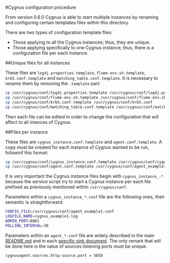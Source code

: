 #Cygnus configuration procedure

From version 0.6.0 Cygnus is able to start multiple instances by renaming and configuring certain templates files within this directory.

There are two types of configuration template files:

* Those applying to all the Cygnus instances; thus, they are unique.
* Those applying specifically to one Cygnus instance; thus, there is a configuration file per each instance.

##Unique files for all instances

These files are `log4j.properties.template`, `flume-env.sh.template`, `krb5.conf.template` and `matching_table.conf.template`. It is necessary to rename them by removing the `.template` part:

```bash
cp /usr/cygnus/conf/log4j.properties.template /usr/cygnus/conf/log4j.properties
cp /usr/cygnus/conf/flume-env.sh.template /usr/cygnus/conf/flume-env.sh
cp /usr/cygnus/conf/krb5.conf.template /usr/cygnus/conf/krb5.conf
cp /usr/cygnus/conf/matching_table.conf.template /usr/cygnus/conf/matching_table.conf
```

Then each file can be edited in order to change the configuration that will affect to all intances of Cygnus.

##Files per instance

These files are `cygnus_instance.conf.template` and `agent.conf.template`. A copy must be created for each instance of Cygnus wanted to be run, followinf this format:

```bash
cp /usr/cygnus/conf/cygnus_instance.conf.template /usr/cygnus/conf/cygnus_instance_example1.conf
cp /usr/cygnus/conf/agent.conf.template /usr/cygnus/conf/agent_example1.conf
```

It is very important the Cygnus instance files begin with `cygnus_instance_.*` because the service script try to start a Cygnus instance per each file prefixed as previously mentioned within
 `/usr/cygnus/conf`.

Parameters within a `cygnus_instance_*.conf` file are the following ones, their semantic is straightforward:

```bash
CONFIG_FILE=/usr/cygnus/conf/agent_example1.conf
LOGFILE_NAME=cygnus_example1.log
ADMIN_PORT=8081
POLLING_INTERVAL=30
```

Parameters within an `agent_*.conf` file are widely described in the main [README.md](../README.md) and in each [specific sink document](../doc/design). The only remark that will be done here is the value of sources listening ports must be unique.

```bash
cygnusagent.sources.http-source.port = 5050
```
